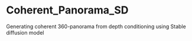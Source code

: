 # Coherent_Panorama_SD
Generating coherent 360-panorama from depth conditioning using Stable diffusion model
